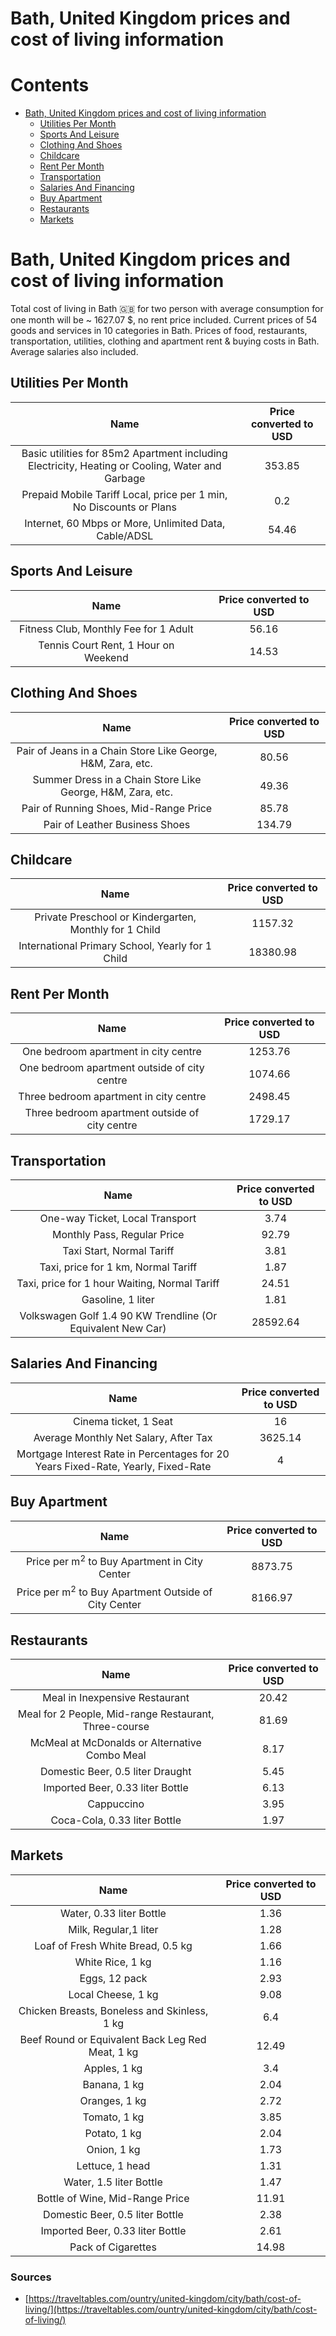 
Bath, United Kingdom prices and cost of living information
==========================================================

Contents
========

* [Bath, United Kingdom prices and cost of living information](#bath-united-kingdom-prices-and-cost-of-living-information)
	* [Utilities Per Month](#utilities-per-month)
	* [Sports And Leisure](#sports-and-leisure)
	* [Clothing And Shoes](#clothing-and-shoes)
	* [Childcare](#childcare)
	* [Rent Per Month](#rent-per-month)
	* [Transportation](#transportation)
	* [Salaries And Financing](#salaries-and-financing)
	* [Buy Apartment](#buy-apartment)
	* [Restaurants](#restaurants)
	* [Markets](#markets)

# Bath, United Kingdom prices and cost of living information


Total cost of living in Bath 🇬🇧 for two person with average consumption for one month will be ~ 1627.07 $, no rent price
 included. Current prices of 54 goods and services in 10 categories  in Bath. Prices of food, restaurants, 
transportation, utilities, clothing and apartment rent & buying costs in Bath. Average salaries also included.
## Utilities Per Month
  

|Name|Price converted to USD|
| :---: | :---: |
|Basic utilities for 85m2 Apartment including Electricity, Heating or Cooling, Water and Garbage|353.85|
|Prepaid Mobile Tariff Local, price per 1 min, No Discounts or Plans|0.2|
|Internet, 60 Mbps or More, Unlimited Data, Cable/ADSL|54.46|
  

## Sports And Leisure
  

|Name|Price converted to USD|
| :---: | :---: |
|Fitness Club, Monthly Fee for 1 Adult|56.16|
|Tennis Court Rent, 1 Hour on Weekend|14.53|
  

## Clothing And Shoes
  

|Name|Price converted to USD|
| :---: | :---: |
|Pair of Jeans in a Chain Store Like George, H&M, Zara, etc.|80.56|
|Summer Dress in a Chain Store Like George, H&M, Zara, etc.|49.36|
|Pair of Running Shoes, Mid-Range Price|85.78|
|Pair of Leather Business Shoes|134.79|
  

## Childcare
  

|Name|Price converted to USD|
| :---: | :---: |
|Private Preschool or Kindergarten, Monthly for 1 Child|1157.32|
|International Primary School, Yearly for 1 Child|18380.98|
  

## Rent Per Month
  

|Name|Price converted to USD|
| :---: | :---: |
|One bedroom apartment in city centre|1253.76|
|One bedroom apartment outside of city centre|1074.66|
|Three bedroom apartment in city centre|2498.45|
|Three bedroom apartment outside of city centre|1729.17|
  

## Transportation
  

|Name|Price converted to USD|
| :---: | :---: |
|One-way Ticket, Local Transport|3.74|
|Monthly Pass, Regular Price|92.79|
|Taxi Start, Normal Tariff|3.81|
|Taxi, price for 1 km, Normal Tariff|1.87|
|Taxi, price for 1 hour Waiting, Normal Tariff|24.51|
|Gasoline, 1 liter|1.81|
|Volkswagen Golf 1.4 90 KW Trendline (Or Equivalent New Car)|28592.64|
  

## Salaries And Financing
  

|Name|Price converted to USD|
| :---: | :---: |
|Cinema ticket, 1 Seat|16|
|Average Monthly Net Salary, After Tax|3625.14|
|Mortgage Interest Rate in Percentages for 20 Years Fixed-Rate, Yearly, Fixed-Rate|4|
  

## Buy Apartment
  

|Name|Price converted to USD|
| :---: | :---: |
|Price per m<sup>2</sup> to Buy Apartment in City Center|8873.75|
|Price per m<sup>2</sup> to Buy Apartment Outside of City Center|8166.97|
  

## Restaurants
  

|Name|Price converted to USD|
| :---: | :---: |
|Meal in Inexpensive Restaurant|20.42|
|Meal for 2 People, Mid-range Restaurant, Three-course|81.69|
|McMeal at McDonalds or Alternative Combo Meal|8.17|
|Domestic Beer, 0.5 liter Draught|5.45|
|Imported Beer, 0.33 liter Bottle|6.13|
|Cappuccino|3.95|
|Coca-Cola, 0.33 liter Bottle|1.97|
  

## Markets
  

|Name|Price converted to USD|
| :---: | :---: |
|Water, 0.33 liter Bottle|1.36|
|Milk, Regular,1 liter|1.28|
|Loaf of Fresh White Bread, 0.5 kg|1.66|
|White Rice, 1 kg|1.16|
|Eggs, 12 pack|2.93|
|Local Cheese, 1 kg|9.08|
|Chicken Breasts, Boneless and Skinless, 1 kg|6.4|
|Beef Round or Equivalent Back Leg Red Meat, 1 kg |12.49|
|Apples, 1 kg|3.4|
|Banana, 1 kg|2.04|
|Oranges, 1 kg|2.72|
|Tomato, 1 kg|3.85|
|Potato, 1 kg|2.04|
|Onion, 1 kg|1.73|
|Lettuce, 1 head|1.31|
|Water, 1.5 liter Bottle|1.47|
|Bottle of Wine, Mid-Range Price|11.91|
|Domestic Beer, 0.5 liter Bottle|2.38|
|Imported Beer, 0.33 liter Bottle|2.61|
|Pack of Cigarettes|14.98|
  

### Sources

- [https://traveltables.com/ountry/united-kingdom/city/bath/cost-of-living/](https://traveltables.com/ountry/united-kingdom/city/bath/cost-of-living/)
